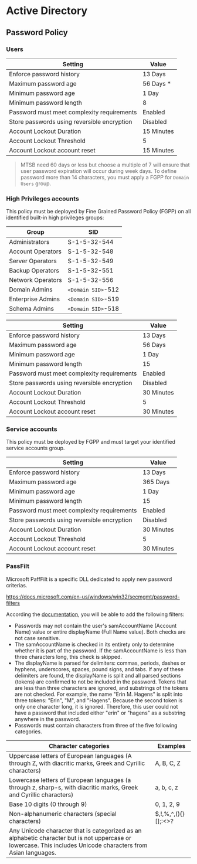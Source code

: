 # Active Directory

## Password Policy

### Users

| Setting | Value |
| ------ | ------ |
| Enforce password history | 13 Days |
| Maximum password age | 56 Days * |
| Minimum password age | 1 Day |
| Minimum password length | 8 |
| Password must meet complexity requirements | Enabled |
| Store passwords using reversible encryption | Disabled |
| Account Lockout Duration | 15 Minutes |
| Account Lockout Threshold | 5 |
| Account Lockout account reset | 15 Minutes |


> MTSB need 60 days or less but choose a multiple of 7 will ensure that user password expiration will occur during week days.
> To define password more than 14 characters, you must apply a FGPP for `Domain Users` group.

### High Privileges accounts

This policy must be deployed by Fine Grained Password Policy (FGPP) on all identified built-in high privileges groups:

| Group | SID |
| ------ | ------ |
| Administrators | S-1-5-32-544 |
| Account Operators | S-1-5-32-548 |
| Server Operators | S-1-5-32-549 |
| Backup Operators | S-1-5-32-551 |
| Network Operators | S-1-5-32-556 |
| Domain Admins | `<Domain SID>`-512 |
| Enterprise Admins | `<Domain SID>`-519 |
| Schema Admins | `<Domain SID>`-518 |


| Setting | Value |
| ------ | ------ |
| Enforce password history | 13 Days |
| Maximum password age | 56 Days |
| Minimum password age | 1 Day |
| Minimum password length | 15 |
| Password must meet complexity requirements | Enabled |
| Store passwords using reversible encryption | Disabled |
| Account Lockout Duration | 30 Minutes |
| Account Lockout Threshold | 5 |
| Account Lockout account reset | 30 Minutes |

### Service accounts

This policy must be deployed by FGPP and must target your identified service accounts group.

| Setting | Value |
| ------ | ------ |
| Enforce password history | 13 Days |
| Maximum password age | 365 Days |
| Minimum password age | 1 Day |
| Minimum password length | 15 |
| Password must meet complexity requirements | Enabled |
| Store passwords using reversible encryption | Disabled |
| Account Lockout Duration | 30 Minutes |
| Account Lockout Threshold | 5 |
| Account Lockout account reset | 30 Minutes |

### PassFilt

Microsoft PaffFilt is a specific DLL dedicated to apply new password criterias.

https://docs.microsoft.com/en-us/windows/win32/secmgmt/password-filters

According the [documentation](https://docs.microsoft.com/fr-fr/windows/win32/secmgmt/strong-password-enforcement-and-passfilt-dll?), 
you will be able to add the following filters:

- Passwords may not contain the user's samAccountName (Account Name) value or entire displayName (Full Name value). Both checks are not case sensitive.
- The samAccountName is checked in its entirety only to determine whether it is part of the password. If the samAccountName is less than three characters long, this check is skipped.
- The displayName is parsed for delimiters: commas, periods, dashes or hyphens, underscores, spaces, pound signs, and tabs. If any of these delimiters are found, the displayName is split and all parsed sections (tokens) are confirmed to not be included in the password. Tokens that are less than three characters are ignored, and substrings of the tokens are not checked. For example, the name "Erin M. Hagens" is split into three tokens: "Erin", "M", and "Hagens". Because the second token is only one character long, it is ignored. Therefore, this user could not have a password that included either "erin" or "hagens" as a substring anywhere in the password.
- Passwords must contain characters from three of the five following categories.

| Character categories | Examples |
| ------ | ------ |
| Uppercase letters of European languages (A through Z, with diacritic marks, Greek and Cyrillic characters) | A, B, C, Z |
| Lowercase letters of European languages (a through z, sharp-s, with diacritic marks, Greek and Cyrillic characters) | a, b, c, z |
| Base 10 digits (0 through 9) | 0, 1, 2, 9 |
| Non-alphanumeric characters (special characters) | $,!,%,^,(){}[];:<>? |
| Any Unicode character that is categorized as an alphabetic character but is not uppercase or lowercase. This includes Unicode characters from Asian languages. | |
